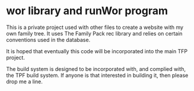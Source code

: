 # wor library and runWor program

This is a private project used with other files to create a website with my own family tree.
It uses The Family Pack rec library and relies on certain conventions used in the database.

It is hoped that eventually this code will be incorporated into the main TFP project.

The build system is designed to be incorporated with, and complied with, the TPF build system.
If anyone is that interested in building it, then please drop me a line.